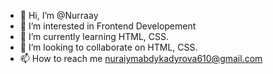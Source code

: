 - 👋 Hi, I’m @Nurraay
- 👀 I’m interested in Frontend Developement
- 🌱 I’m currently learning HTML, CSS.
- 💞️ I’m looking to collaborate on HTML, CSS.
- 📫 How to reach me nuraiymabdykadyrova610@gmail.com

<!---
Nurraay/Nurraay is a ✨ special ✨ repository because its `README.md` (this file) appears on your GitHub profile.
You can click the Preview link to take a look at your changes.
--->

